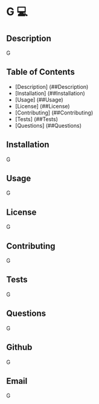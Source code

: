 # G 💻



## Description
G

## Table of Contents
* [Description] (##Description) 
* [Installation] (##Installation)
* [Usage] (##Usage)
* [License] (##License)
* [Contributing] (##Contributing)
* [Tests] (##Tests)
* [Questions] (##Questions)
            
## Installation 
G

## Usage 
G

## License
G

## Contributing
G

## Tests
G

## Questions 
G

## Github
G

## Email
G